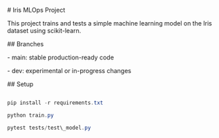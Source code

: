 \# Iris MLOps Project



This project trains and tests a simple machine learning model on the Iris dataset using scikit-learn.



\## Branches

\- main: stable production-ready code

\- dev: experimental or in-progress changes



\## Setup

```powershell

pip install -r requirements.txt

python train.py

pytest tests/test\_model.py



